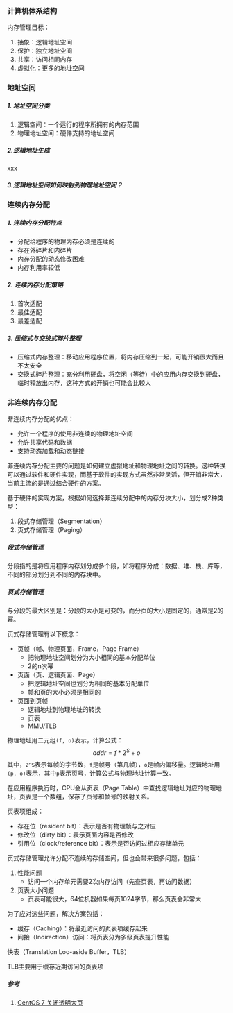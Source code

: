 ### 计算机体系结构

内存管理目标：

1. 抽象：逻辑地址空间
2. 保护：独立地址空间
3. 共享：访问相同内存
4. 虚拟化：更多的地址空间



### 地址空间

##### 1. 地址空间分类

1. 逻辑空间：一个运行的程序所拥有的内存范围
2. 物理地址空间：硬件支持的地址空间



##### 2.逻辑地址生成

xxx



##### 3.逻辑地址空间如何映射到物理地址空间？



### 连续内存分配

##### 1. 连续内存分配特点

- 分配给程序的物理内存必须是连续的
- 存在外碎片和内碎片
- 内存分配的动态修改困难
- 内存利用率较低

##### 2. 连续内存分配策略

1. 首次适配
2. 最佳适配
3. 最差适配



##### 3. 压缩式与交换式碎片整理

- 压缩式内存整理：移动应用程序位置，将内存压缩到一起，可能开销很大而且不太安全
- 交换式碎片整理：充分利用硬盘，将空闲（等待）中的应用内存交换到硬盘，临时释放出内存，这种方式的开销也可能会比较大



### 非连续内存分配

非连续内存分配的优点：

- 允许一个程序的使用非连续的物理地址空间
- 允许共享代码和数据
- 支持动态加载和动态链接



非连续内存分配主要的问题是如何建立虚拟地址和物理地址之间的转换。这种转换可以通过软件和硬件实现，而基于软件的实现方式虽然非常灵活，但开销非常大，当前主流的是通过结合硬件的方案。



基于硬件的实现方案，根据如何选择非连续分配中的内存分块大小，划分成2种类型：

1. 段式存储管理（Segmentation）
2. 页式存储管理（Paging）



##### 段式存储管理

分段指的是将应用程序内存划分成多个段，如将程序分成：数据、堆、栈、库等，不同的部分划分到不同的内存块中。



##### 页式存储管理

与分段的最大区别是：分段的大小是可变的，而分页的大小是固定的，通常是2的幂。



页式存储管理有以下概念：

- 页帧（帧、物理页面，Frame，Page Frame）
  - 把物理地址空间划分为大小相同的基本分配单位
  - 2的n次幂
- 页面（页、逻辑页面、Page）
  - 把逻辑地址空间也划分为相同的基本分配单位
  - 帧和页的大小必须是相同的
- 页面到页帧
  - 逻辑地址到物理地址的转换
  - 页表
  - MMU/TLB



物理地址用二元组`(f, o)`表示，计算公式：
$$
addr=f*2^S+o
$$
其中，`2^S`表示每帧的字节数，`f`是帧号（第几帧），`o`是帧内偏移量。逻辑地址用`(p, o)`表示，其中`p`表示页号，计算公式与物理地址计算一致。



在应用程序执行时，CPU会从页表（Page Table）中查找逻辑地址对应的物理地址，页表是一个数组，保存了页号和帧号的映射关系。

页表项组成：

- 存在位（resident bit）：表示是否有物理帧与之对应
- 修改位（dirty bit）：表示页面内容是否修改
- 引用位（clock/reference bit）：表示是否访问过相应存储单元



页式存储管理允许分配不连续的存储空间，但也会带来很多问题，包括：

1. 性能问题
   - 访问一个内存单元需要2次内存访问（先查页表，再访问数据）
2. 页表大小问题
   - 页表可能很大，64位机器如果每页1024字节，那么页表会非常大

为了应对这些问题，解决方案包括：

- 缓存（Caching）：将最近访问的页表项缓存起来
- 间接（Indirection）访问：将页表分为多级页表提升性能



快表（Translation Loo-aside Buffer，TLB）

TLB主要用于缓存近期访问的页表项



##### 参考

1. [CentOS 7 关闭透明大页](https://www.yanning.wang/archives/780.html)

